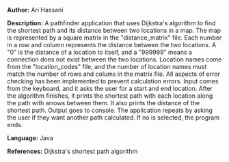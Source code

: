 **Author:** Ari Hassani

**Description:** A pathfinder application that uses Dijkstra's algorithm to find the
shortest path and its distance between two locations in a map. The map is represented
by a square matrix in the "distance_matrix" file. Each number in a row and column
represents the distance between the two locations. A "0" is the distance of a location
to itself, and a "999999" means a connection does not exist between the two locations.
Location names come from the "location_codes" file, and the number of location names
must match the number of rows and colums in the matrix file. All aspects of error
checking has been implemented to prevent calculation errors. Input comes from the
keyboard, and it asks the user for a start and end location. After the algorithm
finishes, it prints the shortest path with each location along the path with arrows
between them. It also prints the distance of the shortest path. Output goes to console.
The application repeats by asking the user if they want another path calculated. If no
is selected, the program ends.

**Language:** Java

**References:** Dijkstra's shortest path algorithm
